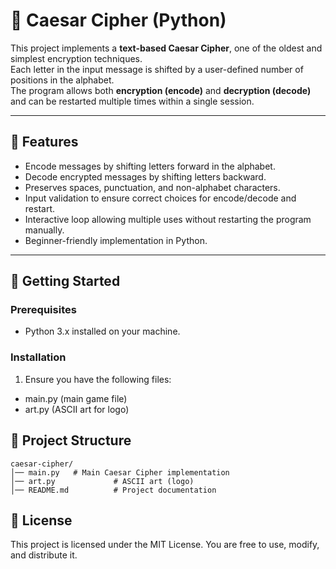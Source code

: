 # 🔐 Caesar Cipher (Python)

This project implements a **text-based Caesar Cipher**, one of the oldest and simplest encryption techniques.  
Each letter in the input message is shifted by a user-defined number of positions in the alphabet.  
The program allows both **encryption (encode)** and **decryption (decode)** and can be restarted multiple times within a single session.  

---

## 📌 Features
- Encode messages by shifting letters forward in the alphabet.
- Decode encrypted messages by shifting letters backward.
- Preserves spaces, punctuation, and non-alphabet characters.
- Input validation to ensure correct choices for encode/decode and restart.
- Interactive loop allowing multiple uses without restarting the program manually.
- Beginner-friendly implementation in Python.

---

## 🚀 Getting Started

### Prerequisites
- Python 3.x installed on your machine.

### Installation
1. Ensure you have the following files:
- main.py (main game file)
- art.py (ASCII art for logo)

## 📂 Project Structure

```
caesar-cipher/
│── main.py   # Main Caesar Cipher implementation
│── art.py             # ASCII art (logo)
│── README.md          # Project documentation
```

## 📜 License

This project is licensed under the MIT License.
You are free to use, modify, and distribute it.